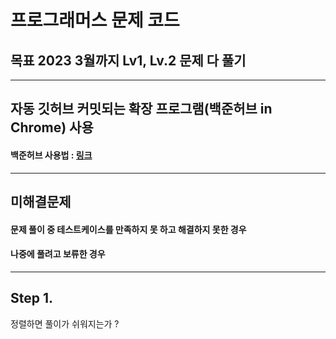 # 프로그래머스 문제 코드
## 목표 2023 3월까지 Lv1, Lv.2 문제 다 풀기

<hr>

## 자동 깃허브 커밋되는 확장 프로그램(백준허브 in Chrome) 사용
#### 백준허브 사용법 : [링크](https://velog.io/@flaxinger/%EB%B0%B1%EC%A4%80%ED%97%88%EB%B8%8C-%EC%82%AC%EC%9A%A9-%EB%B0%A9%EB%B2%95)

<hr>

## 미해결문제
#### 문제 풀이 중 테스트케이스를 만족하지 못 하고 해결하지 못한 경우
#### 나중에 풀려고 보류한 경우

<hr>

## Step 1.
정렬하면 풀이가 쉬워지는가 ?
